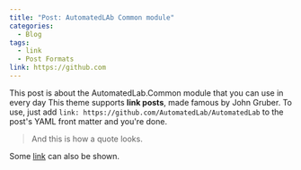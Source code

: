 ```yaml
---
title: "Post: AutomatedLAb Common module"
categories:
  - Blog
tags:
  - link
  - Post Formats
link: https://github.com
---
```


This post is about the AutomatedLab.Common module that you can use in every day
This theme supports **link posts**, made famous by John Gruber. To use, just add `link: https://github.com/AutomatedLab/AutomatedLab` to the post's YAML front matter and you're done.

> And this is how a quote looks.

Some [link](#) can also be shown.
